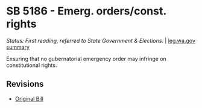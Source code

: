 # SB 5186 - Emerg. orders/const. rights
*Status: First reading, referred to State Government & Elections.* | [leg.wa.gov summary](https://app.leg.wa.gov/billsummary?BillNumber=5186&Year=2021)

Ensuring that no gubernatorial emergency order may infringe on constitutional rights.

## Revisions
* [Original Bill](1/)